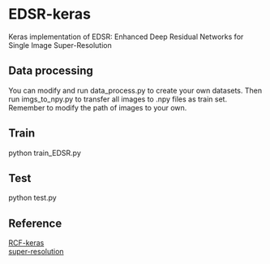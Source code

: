 # EDSR-keras
Keras implementation of EDSR: Enhanced Deep Residual Networks for Single Image Super-Resolution

## Data processing  
You can modify and run data_process.py to create your own datasets. Then run imgs_to_npy.py to transfer all images to .npy files as train set. Remember to modify the path of images to your own.  

## Train  
python train_EDSR.py

## Test  
python test.py  

## Reference  
[RCF-keras](https://github.com/fupiao1998/RCF-keras)  
[super-resolution](https://github.com/krasserm/super-resolution)

